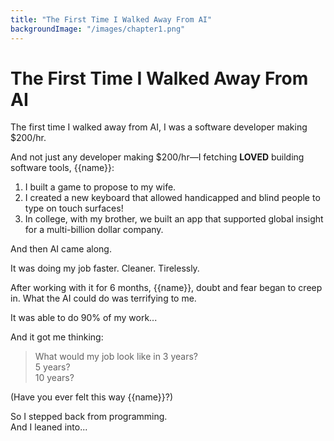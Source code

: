 ```yaml
---
title: "The First Time I Walked Away From AI"
backgroundImage: "/images/chapter1.png"
---
```


# The First Time I Walked Away From AI

The first time I walked away from AI, I was a software developer making $200/hr.

And not just any developer making $200/hr—I fetching **LOVED** building software tools, {{name}}:

1. I built a game to propose to my wife. 
2. I created a new keyboard that allowed handicapped and blind people to type on touch surfaces!
3. In college, with my brother, we built an app that supported global insight for a multi-billion dollar company.

And then AI came along.

It was doing my job faster. Cleaner. Tirelessly.

After working with it for 6 months, {{name}}, doubt and fear began to creep in. What the AI could do was terrifying to me. 

It was able to do 90% of my work...

And it got me thinking:

> What would my job look like in 3 years?  
> 5 years?  
> 10 years?

(Have you ever felt this way {{name}}?)

So I stepped back from programming.  
And I leaned into...